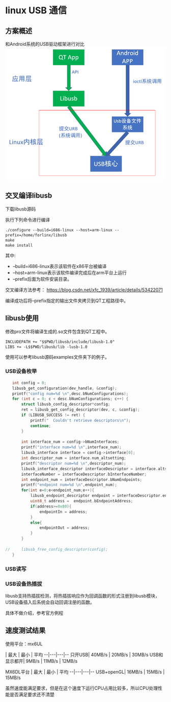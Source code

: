 # linux USB 通信


## 方案概述

和Android系统的USB驱动框架进行对比
![](assets/markdown-img-paste-20190329142827697.png)


## 交叉编译libusb


下载libusb源码

执行下列命令进行编译

```
./configure --build=i686-linux --host=arm-linux --prefix=/home/forlinx/libusb
make
make install
```

其中:
+ –build=i686-linux表示该软件在x86平台被编译
+ –host=arm-linux表示该软件编译完成后在arm平台上运行
+ –prefix后面为软件安装目录。

交叉编译方法参考：
https://blog.csdn.net/xfc_1939/article/details/53422071

编译成功后将–prefix指定的输出文件夹拷贝到QT工程路径中。

## libusb使用

修改pro文件将编译生成的.so文件包含到QT工程中。
```
INCLUDEPATH += "$$PWD/libusb/include/libusb-1.0"
LIBS += -L$$PWD/libusb/lib -lusb-1.0
```
使用可以参考libusb源码examples文件夹下的例子。


### USB设备枚举

``` c
   int config = 0;
   libusb_get_configuration(dev_handle, &config);
   printf("config num=%d \n",desc.bNumConfigurations);
   for (int c = 0; c < desc.bNumConfigurations; c++) {
       struct libusb_config_descriptor*config;
       ret = libusb_get_config_descriptor(dev, c, &config);
       if (LIBUSB_SUCCESS != ret) {
           printf("  Couldn't retrieve descriptors\n");
           continue;
       }

       int interface_num = config->bNumInterfaces;
       printf("interface num=%d \n",interface_num);
       libusb_interface interface = config->interface[0];
       int descriptor_num = interface.num_altsetting;
       printf("descriptor num=%d \n",descriptor_num);
       libusb_interface_descriptor interfaceDescriptor = interface.altsetting[0];
       interfaceNumber = interfaceDescriptor.bInterfaceNumber;
       int endpoint_num = interfaceDescriptor.bNumEndpoints;
       printf("endpoint num=%d \n",endpoint_num);
       for(int e=0;e<endpoint_num;e++){
           libusb_endpoint_descriptor endpoint = interfaceDescriptor.endpoint[e];
           uint8_t address =  endpoint.bEndpointAddress;
           if(address>=0x80){
               endpointIn = address;
           }
           else{
               endpointOut = address;
           }
       }

//     libusb_free_config_descriptor(config);
   }
```

### USB读写

### USB设备热插拔

libusb支持热插拔检测，将热插拔响应作为回调函数的形式注册到libusb模块，USB设备插入后系统会自动回调注册的函数。

具体不做介绍，参考官方例程

## 速度测试结果

使用平台：mx6UL

  | 最大  | 最小  |  平均
--|---|---|--
只开USB| 40MB/s  | 20MB/s  |  30MB/s
USB和显示都开| 9MB/s  | 11MB/s  |  12MB/s

MX6DL平台
  | 最大  | 最小  |  平均
--|---|---|--
USB+openGL| 16MB/s  | 15MB/s  |  15MB/s

虽然速度能满足要求，但是在这个速度下运行CPU占用比较多，所以CPU处理性能是否满足要求还不清楚
